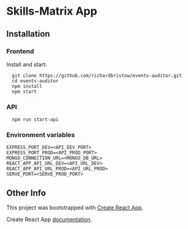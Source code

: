 # Skills-Matrix App

## Installation

### Frontend

Install and start:

```shell
  git clone https://github.com/richardbristow/events-auditor.git
  cd events-auditor
  npm install
  npm start
```

### API

```start
  npm run start-api
```

### Environment variables

```env
EXPRESS_PORT_DEV=<API_DEV_PORT>
EXPRESS_PORT_PROD=<API_PROD_PORT>
MONGO_CONNECTION_URL=<MONGO_DB_URL>
REACT_APP_API_URL_DEV=<API_URL_DEV>
REACT_APP_API_URL_PROD=<API_URL_PROD>
SERVE_PORT=<SERVE_PROD_PORT>
```

## Other Info

This project was bootstrapped with [Create React App](https://github.com/facebook/create-react-app).

Create React App [documentation](https://create-react-app.dev/docs/getting-started).
